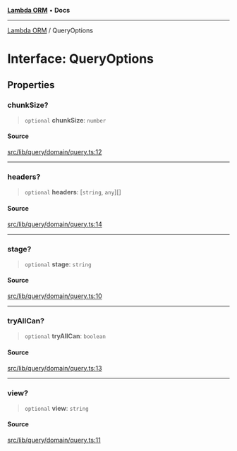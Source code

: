 [**Lambda ORM**](../README.md) • **Docs**

***

[Lambda ORM](../README.md) / QueryOptions

# Interface: QueryOptions

## Properties

### chunkSize?

> `optional` **chunkSize**: `number`

#### Source

[src/lib/query/domain/query.ts:12](https://github.com/lambda-orm/lambdaorm-base/blob/e3a7772bb5fa4082532c38729067cbcb8dfa89b9/src/lib/query/domain/query.ts#L12)

***

### headers?

> `optional` **headers**: [`string`, `any`][]

#### Source

[src/lib/query/domain/query.ts:14](https://github.com/lambda-orm/lambdaorm-base/blob/e3a7772bb5fa4082532c38729067cbcb8dfa89b9/src/lib/query/domain/query.ts#L14)

***

### stage?

> `optional` **stage**: `string`

#### Source

[src/lib/query/domain/query.ts:10](https://github.com/lambda-orm/lambdaorm-base/blob/e3a7772bb5fa4082532c38729067cbcb8dfa89b9/src/lib/query/domain/query.ts#L10)

***

### tryAllCan?

> `optional` **tryAllCan**: `boolean`

#### Source

[src/lib/query/domain/query.ts:13](https://github.com/lambda-orm/lambdaorm-base/blob/e3a7772bb5fa4082532c38729067cbcb8dfa89b9/src/lib/query/domain/query.ts#L13)

***

### view?

> `optional` **view**: `string`

#### Source

[src/lib/query/domain/query.ts:11](https://github.com/lambda-orm/lambdaorm-base/blob/e3a7772bb5fa4082532c38729067cbcb8dfa89b9/src/lib/query/domain/query.ts#L11)
